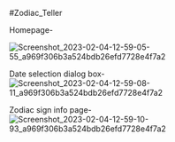 #Zodiac_Teller

Homepage-

![Screenshot_2023-02-04-12-59-05-55_a969f306b3a524bdb26efd7728e4f7a2](https://user-images.githubusercontent.com/93399136/216756177-bef6509b-e093-4f15-a656-9ce6cf09e523.jpg)

Date selection dialog box-
![Screenshot_2023-02-04-12-59-08-11_a969f306b3a524bdb26efd7728e4f7a2](https://user-images.githubusercontent.com/93399136/216756181-fa178162-839d-4133-b38b-89df176358d8.jpg)

Zodiac sign info page-
![Screenshot_2023-02-04-12-59-10-93_a969f306b3a524bdb26efd7728e4f7a2](https://user-images.githubusercontent.com/93399136/216756184-0c9a999a-6a12-4b1d-8dbf-a07a83bed5e2.jpg)

